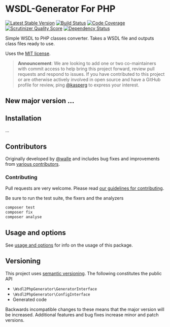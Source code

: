 # WSDL-Generator For PHP
[![Latest Stable Version](https://poser.pugx.org/wsdl2phpgenerator/wsdl2phpgenerator/v/stable.png)](https://packagist.org/packages/wsdl2phpgenerator/wsdl2phpgenerator)
[![Build Status](https://travis-ci.org/wsdl2phpgenerator/wsdl2phpgenerator.svg?branch=master)](https://travis-ci.org/wsdl2phpgenerator/wsdl2phpgenerator)
[![Code Coverage](https://scrutinizer-ci.com/g/wsdl2phpgenerator/wsdl2phpgenerator/badges/coverage.png?s=91798255fd973950b1e2d7478f99d6f6f80cf6da)](https://scrutinizer-ci.com/g/wsdl2phpgenerator/wsdl2phpgenerator/)
[![Scrutinizer Quality Score](https://scrutinizer-ci.com/g/wsdl2phpgenerator/wsdl2phpgenerator/badges/quality-score.png?s=23e602a86f75a79a2f1013caac99558f2464ce74)](https://scrutinizer-ci.com/g/wsdl2phpgenerator/wsdl2phpgenerator/)
[![Dependency Status](https://www.versioneye.com/user/projects/52697615632bac67b2002e93/badge.png)](https://www.versioneye.com/user/projects/52697615632bac67b2002e93)

Simple WSDL to PHP classes converter. Takes a WSDL file and outputs class files ready to use.

Uses the [MIT license](http://www.opensource.org/licenses/mit-license.php).

> **Announcement**: We are looking to add one or two co-maintainers with commit access to help bring this project forward, review pull requests and respond to issues. If you have contributed to this project or are otherwise actively involved in open source and have a GitHub profile for review, ping [@kasperg](https://github.com/kasperg) to express your interest.

## New major version ...


## Installation
...

## Contributors
Originally developed by [@walle](https://github.com/walle) and includes bug fixes and improvements from [various contributors](https://github.com/wsdl2phpgenerator/wsdl2phpgenerator/graphs/contributors).

### Contributing
Pull requests are very welcome. Please read [our guidelines for contributing](CONTRIBUTING.md).

Be sure to run the test suite, the fixers and the analyzers
```bash
composer test
composer fix
composer analyse
```

## Usage and options
See [usage and options](docs/usage-and-options.md) for info on the usage of this package.

## Versioning
This project uses [semantic versioning](http://semver.org/). The following constitutes the public API
  * `\Wsdl2PhpGenerator\GeneratorInterface`
  * `\Wsdl2PhpGenerator\ConfigInterface`
  * Generated code

Backwards incompatible changes to these means that the major version will be increased. Additional features and bug fixes increase minor and patch versions.
